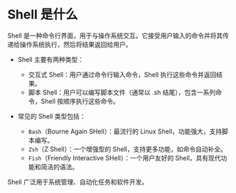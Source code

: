 # Shell 是什么

Shell 是一种命令行界面，用于与操作系统交互。它接受用户输入的命令并将其传递给操作系统执行，然后将结果返回给用户。

- Shell 主要有两种类型：

  - 交互式 Shell：用户通过命令行输入命令，Shell 执行这些命令并返回结果。
  - 脚本 Shell：用户可以编写脚本文件（通常以 .sh 结尾），包含一系列命令，Shell 按顺序执行这些命令。

- 常见的 Shell 类型包括：

  - `Bash`（Bourne Again SHell）：最流行的 Linux Shell，功能强大，支持脚本编写。
  - `Zsh`（Z Shell）：一个增强型的 Shell，支持更多功能，如命令自动补全。
  - `Fish`（Friendly Interactive SHell）：一个用户友好的 Shell，具有现代功能和简洁的语法。

Shell 广泛用于系统管理、自动化任务和软件开发。
